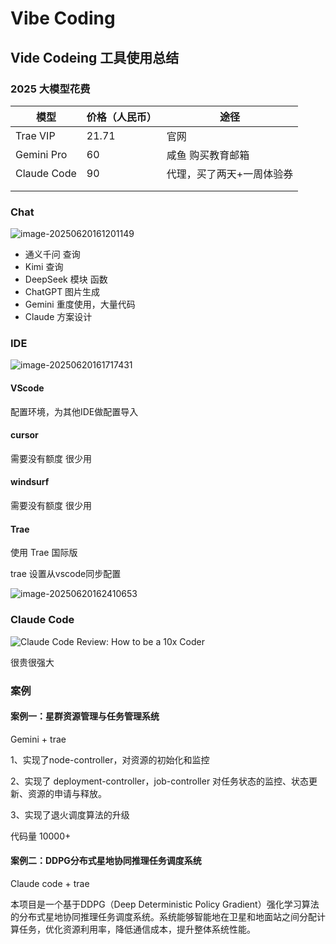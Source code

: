 # Vibe Coding


## Vide Codeing 工具使用总结

### 2025 大模型花费

| 模型        | 价格（人民币） | 途径                      |
| ----------- | -------------- | ------------------------- |
| Trae VIP    | 21.71          | 官网                      |
| Gemini Pro  | 60             | 咸鱼 购买教育邮箱         |
| Claude Code | 90             | 代理，买了两天+一周体验券 |
|             |                |                           |
|             |                |                           |



### Chat

![image-20250620161201149](https://zhuyaguang-1308110266.cos.ap-shanghai.myqcloud.com/img/image-20250620161201149.png)

- 通义千问 查询
- Kimi 查询
- DeepSeek 模块 函数
- ChatGPT 图片生成
- Gemini  重度使用，大量代码
- Claude  方案设计

### IDE

![image-20250620161717431](https://zhuyaguang-1308110266.cos.ap-shanghai.myqcloud.com/img/image-20250620161717431.png)

#### VScode

配置环境，为其他IDE做配置导入

#### cursor

需要没有额度 很少用

#### windsurf

需要没有额度 很少用

#### Trae

使用 Trae 国际版 

trae 设置从vscode同步配置

![image-20250620162410653](https://zhuyaguang-1308110266.cos.ap-shanghai.myqcloud.com/img/image-20250620162410653.png)

### Claude Code

![Claude Code Review: How to be a 10x Coder](https://zhuyaguang-1308110266.cos.ap-shanghai.myqcloud.com/img/Claude-Code-Img.jpg)

很贵很强大

### 案例

#### 案例一：星群资源管理与任务管理系统

Gemini + trae 

1、实现了node-controller，对资源的初始化和监控

2、实现了 deployment-controller，job-controller 对任务状态的监控、状态更新、资源的申请与释放。

3、实现了退火调度算法的升级

代码量 10000+

#### 案例二：DDPG分布式星地协同推理任务调度系统

Claude code +  trae

本项目是一个基于DDPG（Deep Deterministic Policy Gradient）强化学习算法的分布式星地协同推理任务调度系统。系统能够智能地在卫星和地面站之间分配计算任务，优化资源利用率，降低通信成本，提升整体系统性能。


